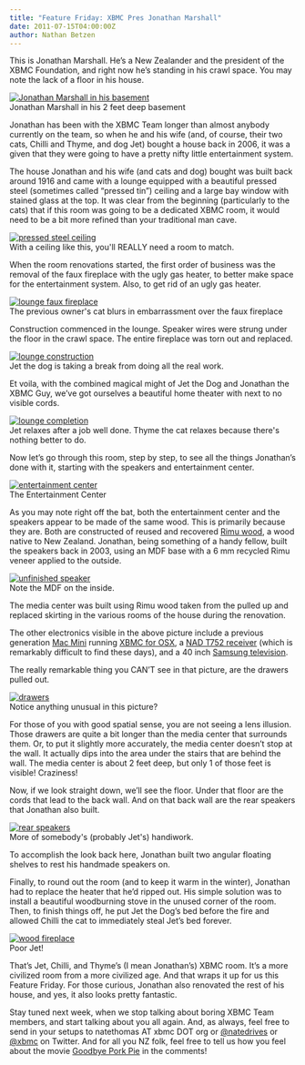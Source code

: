 ```yaml
---
title: "Feature Friday: XBMC Pres Jonathan Marshall"
date: 2011-07-15T04:00:00Z
author: Nathan Betzen
---
```


This is Jonathan Marshall. He’s a New Zealander and the president of the XBMC Foundation, and right now he’s standing in his crawl space. You may note the lack of a floor in his house.

[![Jonathan Marshall in his basement](/images/blog/jmarshall_basement-242x300.webp "Jonathan Marshall in his basement")](/images/blog/jmarshall_basement.webp)  
 Jonathan Marshall in his 2 feet deep basement

Jonathan has been with the XBMC Team longer than almost anybody currently on the team, so when he and his wife (and, of course, their two cats, Chilli and Thyme, and dog Jet) bought a house back in 2006, it was a given that they were going to have a pretty nifty little entertainment system.

The house Jonathan and his wife (and cats and dog) bought was built back around 1916 and came with a lounge equipped with a beautiful pressed steel (sometimes called “pressed tin”) ceiling and a large bay window with stained glass at the top. It was clear from the beginning (particularly to the cats) that if this room was going to be a dedicated XBMC room, it would need to be a bit more refined than your traditional man cave.

[![pressed steel ceiling](/images/blog/pressed_steel_ceiling-300x225.webp "pressed steel ceiling")](/images/blog/pressed_steel_ceiling.webp)  
 With a ceiling like this, you'll REALLY need a room to match.

When the room renovations started, the first order of business was the removal of the faux fireplace with the ugly gas heater, to better make space for the entertainment system. Also, to get rid of an ugly gas heater.

[![lounge faux fireplace](/images/blog/lounge_fireplace-300x227.webp "lounge faux fireplace")](/images/blog/lounge_fireplace.webp)  
 The previous owner's cat blurs in embarrassment over the faux fireplace

Construction commenced in the lounge. Speaker wires were strung under the floor in the crawl space. The entire fireplace was torn out and replaced.

[![lounge construction](/images/blog/lounge_construction-300x252.webp "lounge construction")](/images/blog/lounge_construction.webp)  
 Jet the dog is taking a break from doing all the real work.

Et voila, with the combined magical might of Jet the Dog and Jonathan the XBMC Guy, we’ve got ourselves a beautiful home theater with next to no visible cords.

[![lounge completion](/images/blog/lounge_completion-300x222.webp "lounge completion")](/images/blog/lounge_completion.webp)  
 Jet relaxes after a job well done. Thyme the cat relaxes because there's nothing better to do.

Now let’s go through this room, step by step, to see all the things Jonathan’s done with it, starting with the speakers and entertainment center.

[![entertainment center](/images/blog/entertainment_center-300x201.webp "entertainment center")](/images/blog/entertainment_center.webp)  
 The Entertainment Center

As you may note right off the bat, both the entertainment center and the speakers appear to be made of the same wood. This is primarily because they are. Both are constructed of reused and recovered [Rimu wood](https://en.wikipedia.org/wiki/Dacrydium_cupressinum "Rimu Wiki"), a wood native to New Zealand. Jonathan, being something of a handy fellow, built the speakers back in 2003, using an MDF base with a 6 mm recycled Rimu veneer applied to the outside.

[![unfinished speaker](/images/blog/speaker2.webp "unfinished speaker")](/images/blog/speaker2.webp)  
 Note the MDF on the inside.

The media center was built using Rimu wood taken from the pulled up and replaced skirting in the various rooms of the house during the renovation.

The other electronics visible in the above picture include a previous generation [Mac Mini](https://www.amazon.com/gp/product/B002QQ8AJY/ref=as_li_ss_tl?ie=UTF8&tag=thfefi02-20&linkCode=as2&camp=217145&creative=399369&creativeASIN=B002QQ8AJY "Previous Gen Mac Mini") running [XBMC for OSX](https://kodi.wiki/download/ "XBMC Download page"), a [NAD T752 receiver](https://nadelectronics.com/products/av-receivers/T-752-A/V-Surround-Sound-Receiver/ "NAD T752 Receiver Product page") (which is remarkably difficult to find these days), and a 40 inch [Samsung television](https://www.amazon.com/gp/product/B004N866S0/ref=as_li_ss_tl?ie=UTF8&tag=thfefi02-20&linkCode=as2&camp=217145&creative=399373&creativeASIN=B004N866S0 "Samsung television").

The really remarkable thing you CAN’T see in that picture, are the drawers pulled out.

[![drawers](/images/blog/drawers-200x300.webp "drawers")](/images/blog/drawers.webp)  
 Notice anything unusual in this picture?

For those of you with good spatial sense, you are not seeing a lens illusion. Those drawers are quite a bit longer than the media center that surrounds them. Or, to put it slightly more accurately, the media center doesn’t stop at the wall. It actually dips into the area under the stairs that are behind the wall. The media center is about 2 feet deep, but only 1 of those feet is visible! Craziness!

Now, if we look straight down, we’ll see the floor. Under that floor are the cords that lead to the back wall. And on that back wall are the rear speakers that Jonathan also built.

[![rear speakers](/images/blog/rear_speakers-300x200.webp "rear speakers")](/images/blog/rear_speakers.webp)  
 More of somebody's (probably Jet's) handiwork.

To accomplish the look back here, Jonathan built two angular floating shelves to rest his handmade speakers on.

Finally, to round out the room (and to keep it warm in the winter), Jonathan had to replace the heater that he’d ripped out. His simple solution was to install a beautiful woodburning stove in the unused corner of the room. Then, to finish things off, he put Jet the Dog’s bed before the fire and allowed Chilli the cat to immediately steal Jet’s bed forever.

[![wood fireplace](/images/blog/wood_fireplace-300x200.webp "wood fireplace")](/images/blog/wood_fireplace.webp)  
 Poor Jet!

That’s Jet, Chilli, and Thyme’s (I mean Jonathan’s) XBMC room. It’s a more civilized room from a more civilized age. And that wraps it up for us this Feature Friday. For those curious, Jonathan also renovated the rest of his house, and yes, it also looks pretty fantastic.

Stay tuned next week, when we stop talking about boring XBMC Team members, and start talking about you all again. And, as always, feel free to send in your setups to natethomas AT xbmc DOT org or [@natedrives](https://twitter.com/ "@natedrives") or [@xbmc](https://twitter.com/ "@xbmc") on Twitter. And for all you NZ folk, feel free to tell us how you feel about the movie [Goodbye Pork Pie](https://en.wikipedia.org/wiki/Goodbye_Pork_Pie "Goodbye Pork Pie") in the comments!
